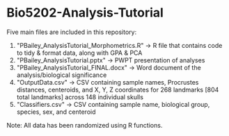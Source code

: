 # Bio5202-Analysis-Tutorial

Five main files are included in this repository:
  1. "PBailey_AnalysisTutorial_Morphometrics.R" -> R file that contains code to tidy & format data, along with GPA & PCA
  2. "PBailey_AnalysisTutorial.pptx" -> PWPT presentation of analyses
  3. "PBailey_AnalysisTutorial_FINAL.docx" -> Word document of the analysis/biological significance
  4. "OutputData.csv" -> CSV containing sample names, Procrustes distances, centeroids, and X, Y, Z coordinates for 268 landmarks [804 total landmarks] across 148 individual skulls
  5. "Classifiers.csv" -> CSV containing sample name, biological group, species, sex, and centeroid

Note: All data has been randomized using R functions.
